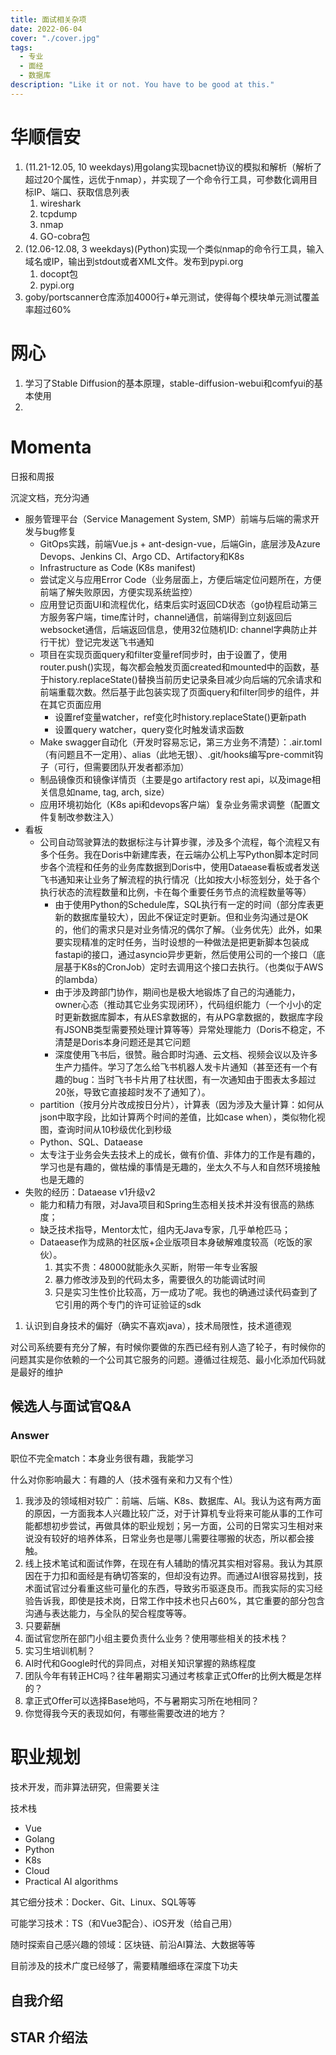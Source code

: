 ```yaml
---
title: 面试相关杂项
date: 2022-06-04
cover: "./cover.jpg"
tags: 
  - 专业
  - 面经
  - 数据库
description: "Like it or not. You have to be good at this."
---
```


# 华顺信安

1. (11.21-12.05, 10 weekdays)用golang实现bacnet协议的模拟和解析（解析了超过20个属性，远优于nmap），并实现了一个命令行工具，可参数化调用目标IP、端口、获取信息列表
   1. wireshark
   2. tcpdump
   3. nmap
   4. GO-cobra包
2. (12.06-12.08, 3 weekdays)(Python)实现一个类似nmap的命令行工具，输入域名或IP，输出到stdout或者XML文件。发布到pypi.org
   1. docopt包
   2. pypi.org
3. goby/portscanner仓库添加4000行+单元测试，使得每个模块单元测试覆盖率超过60%

# 网心

1. 学习了Stable Diffusion的基本原理，stable-diffusion-webui和comfyui的基本使用
2. 

# Momenta

日报和周报

沉淀文档，充分沟通

- 服务管理平台（Service Management System, SMP）前端与后端的需求开发与bug修复
  - GitOps实践，前端Vue.js + ant-design-vue，后端Gin，底层涉及Azure Devops、Jenkins CI、Argo CD、Artifactory和K8s
  - Infrastructure as Code (K8s manifest)
  - 尝试定义与应用Error Code（业务层面上，方便后端定位问题所在，方便前端了解失败原因，方便实现系统监控）
  - 应用登记页面UI和流程优化，结束后实时返回CD状态（go协程启动第三方服务客户端，time库计时，channel通信，前端得到立刻返回后websocket通信，后端返回信息，使用32位随机ID: channel字典防止并行干扰）登记完发送飞书通知
  - 项目在实现页面query和filter变量ref同步时，由于设置了<router-view :key="$route.fullPath"></router-view>，使用router.push()实现，每次都会触发页面created和mounted中的函数，基于history.replaceState()替换当前历史记录条目减少向后端的冗余请求和前端重载次数。然后基于此包装实现了页面query和filter同步的组件，并在其它页面应用
    - 设置ref变量watcher，ref变化时history.replaceState()更新path
    - 设置query watcher，query变化时触发请求函数
  - Make swagger自动化（开发时容易忘记，第三方业务不清楚）：.air.toml（有问题且不一定用）、alias（此地无银）、.git/hooks编写pre-commit钩子（可行，但需要团队开发者都添加）
  - 制品镜像页和镜像详情页（主要是go artifactory rest api，以及image相关信息如name, tag, arch, size）
  - 应用环境初始化（K8s api和devops客户端）复杂业务需求调整（配置文件复制改参数注入）
- 看板
  - 公司自动驾驶算法的数据标注与计算步骤，涉及多个流程，每个流程又有多个任务。我在Doris中新建库表，在云端办公机上写Python脚本定时同步各个流程和任务的业务库数据到Doris中，使用Dataease看板或者发送飞书通知来让业务了解流程的执行情况（比如按大小标签划分，处于各个执行状态的流程数量和比例，卡在每个重要任务节点的流程数量等等）
    - 由于使用Python的Schedule库，SQL执行有一定的时间（部分库表更新的数据库量较大），因此不保证定时更新。但和业务沟通过是OK的，他们的需求只是对业务情况的偶尔了解。（业务优先）此外，如果要实现精准的定时任务，当时设想的一种做法是把更新脚本包装成fastapi的接口，通过asyncio异步更新，然后使用公司的一个接口（底层基于K8s的CronJob）定时去调用这个接口去执行。（也类似于AWS的lambda）
    - 由于涉及跨部门协作，期间也是极大地锻炼了自己的沟通能力，owner心态（推动其它业务实现闭环），代码组织能力（一个小小的定时更新数据库脚本，有从ES拿数据的，有从PG拿数据的，数据库字段有JSONB类型需要预处理计算等等）异常处理能力（Doris不稳定，不清楚是Doris本身问题还是其它问题
    - 深度使用飞书后，很赞。融合即时沟通、云文档、视频会议以及许多生产力插件。学习了怎么给飞书机器人发卡片通知（甚至还有一个有趣的bug：当时飞书卡片用了柱状图，有一次通知由于图表太多超过20张，导致它直接超时发不了通知了）。
  - partition（按月分片改成按日分片），计算表（因为涉及大量计算：如何从json中取字段，比如计算两个时间的差值，比如case when），类似物化视图，查询时间从10秒级优化到秒级
  - Python、SQL、Dataease
  - 太专注于业务会失去技术上的成长，做有价值、非体力的工作是有趣的，学习也是有趣的，做枯燥的事情是无趣的，坐太久不与人和自然环境接触也是无趣的
- 失败的经历：Dataease v1升级v2
  - 能力和精力有限，对Java项目和Spring生态相关技术并没有很高的熟练度；
  - 缺乏技术指导，Mentor太忙，组内无Java专家，几乎单枪匹马；
  - Dataease作为成熟的社区版+企业版项目本身破解难度较高（吃饭的家伙）。
    1. 其实不贵：48000就能永久买断，附带一年专业客服
    2. 暴力修改涉及到的代码太多，需要很久的功能调试时间
    3. 只是实习生性价比较高，万一成功了呢。我也的确通过读代码查到了它引用的两个专门的许可证验证的sdk

1. 认识到自身技术的偏好（确实不喜欢java），技术局限性，技术道德观

对公司系统要有充分了解，有时候你要做的东西已经有别人造了轮子，有时候你的问题其实是你依赖的一个公司其它服务的问题。遵循过往规范、最小化添加代码就是最好的维护

## 候选人与面试官Q&A

### Answer

职位不完全match：本身业务很有趣，我能学习

什么对你影响最大：有趣的人（技术强有亲和力又有个性）

1. 我涉及的领域相对较广：前端、后端、K8s、数据库、AI。我认为这有两方面的原因，一方面我本人兴趣比较广泛，对于计算机专业将来可能从事的工作可能都想初步尝试，再做具体的职业规划；另一方面，公司的日常实习生相对来说没有较好的培养体系，日常业务也是哪儿需要往哪搬的状态，所以都会接触。
1. 线上技术笔试和面试作弊，在现在有人辅助的情况其实相对容易。我认为其原因在于力扣和面经是有确切答案的，但却没有边界。而通过AI很容易找到，技术面试官过分看重这些可量化的东西，导致劣币驱逐良币。而我实际的实习经验告诉我，即使是技术岗，日常工作中技术也只占60%，其它重要的部分包含沟通与表达能力，与全队的契合程度等等。
1. 只要薪酬
1. 面试官您所在部门小组主要负责什么业务？使用哪些相关的技术栈？
1. 实习生培训机制？
1. AI时代和Google时代的异同点，对相关知识掌握的熟练程度
1. 团队今年有转正HC吗？往年暑期实习通过考核拿正式Offer的比例大概是怎样的？
1. 拿正式Offer可以选择Base地吗，不与暑期实习所在地相同？
1. 你觉得我今天的表现如何，有哪些需要改进的地方？


# 职业规划

技术开发，而非算法研究，但需要关注

技术栈

- Vue
- Golang
- Python
- K8s
- Cloud
- Practical AI algorithms

其它细分技术：Docker、Git、Linux、SQL等等

可能学习技术：TS（和Vue3配合）、iOS开发（给自己用）

随时探索自己感兴趣的领域：区块链、前沿AI算法、大数据等等

目前涉及的技术广度已经够了，需要精雕细琢在深度下功夫

## 自我介绍

## STAR 介绍法